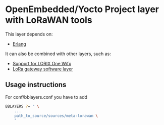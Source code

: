 OpenEmbedded/Yocto Project layer with LoRaWAN tools
===================================================

This layer depends on:
 * [Erlang](https://github.com/joaohf/meta-erlang)

It can also be combined with other layers, such as:
 * [Support for LORIX One Wifx](https://github.com/Wifx/meta-wifx)
 * [LoRa gateway software layer](https://github.com/sigysmund/meta-lora-net)

Usage instructions
------------------

For conf/bblayers.conf you have to add

```bash
BBLAYERS ?= " \
    ...
    path_to_source/sources/meta-lorawan \
    "
```
